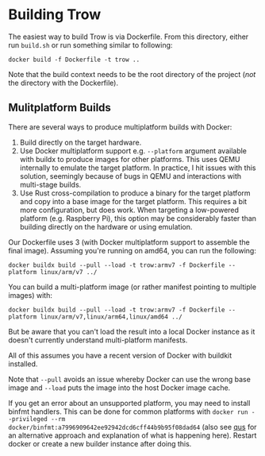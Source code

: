 # Building Trow

The easiest way to build Trow is via Dockerfile. From this directory, either run `build.sh` or run
something similar to following:

```
docker build -f Dockerfile -t trow ..
```

Note that the build context needs to be the root directory of the project (*not* the directory with
the Dockerfile).

## Mulitplatform Builds

There are several ways to produce multiplatform builds with Docker:

 1. Build directly on the target hardware.
 2. Use Docker multiplatform support e.g. `--platform` argument available with buildx to produce
    images for other platforms. This uses QEMU internally to emulate the target platform. In
    practice, I hit issues with this solution, seemingly because of bugs in QEMU and interactions
    with multi-stage builds.
 3. Use Rust cross-compilation to produce a binary for the target platform and copy into a base
    image for the target platform. This requires a bit more configuration, but does work. When
    targeting a low-powered platform (e.g. Raspberry Pi), this option may be considerably faster
    than building directly on the hardware or using emulation.

Our Dockerfile uses 3 (with Docker multiplatform support to assemble the final image). Assuming
you're running on amd64, you can run the following:

```
docker buildx build --pull --load -t trow:armv7 -f Dockerfile --platform linux/arm/v7 ../
```

You can build a multi-platform image (or rather manifest pointing to multiple images) with:

```
docker buildx build --pull --load -t trow:armv7 -f Dockerfile --platform linux/arm/v7,linux/arm64,linux/amd64 ../
```

But be aware that you can't load the result into a local Docker instance as it doesn't
currently understand multi-platform manifests.

All of this assumes you have a recent version of Docker with buildkit installed.

Note that `--pull` avoids an issue whereby Docker can use the wrong base image and `--load` puts the
image into the host Docker image cache.

If you get an error about an unsupported platform, you may need to install binfmt handlers. This can
be done for common platforms with `docker run --privileged --rm
docker/binfmt:a7996909642ee92942dcd6cff44b9b95f08dad64` (also see [qus](https://github.com/dbhi/qus)
for an alternative approach and explanation of what is happening here). Restart docker or create a
new builder instance after doing this.

